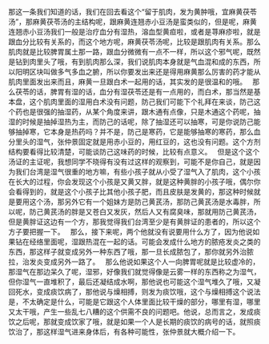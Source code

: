 那这一条我们知道的话，我们在回去看这个“留于肌肉，发为黄肿哦，宜麻黄茯苓汤”，那麻黄茯苓汤的主结构呢，跟麻黄连翘赤小豆汤是蛮类似的，但是呢，麻黄连翘赤小豆汤我们一般是治疗血分有湿热，溶血型黄疸啦，或者是荨麻疹啦，就是跟血分比较有关系的，而这个地方呢，麻黄茯苓汤呢，比较是跟肌肉有关系。那么肌肉就是比较脾胃属土那一路，跟血分微微有一点不一样，所以这个邪气呢，既然是钻到肉里头了哦，有到肌肉那么深，我们说肌肉本身就是气血混和成的东西，所以阳明区块叫做多气多血之腑，所以你要发出来还是得用麻黄那么厉害的药才能从肌肉里面发出来而且，麻黄一旦跟白术一起用的话，其实发的是很温和的哦。
 
那么茯苓的话，脾胃有湿的话，血分有湿茯苓还是有一点用的，而白术，那当然是基本盘，这个肌肉里面的湿用白术没有问题，防己我们可能下个礼拜在来谈，防己这个药也是很强的抽湿药，从某个角度来讲，跟木通有点像，只是木通这个药呢，抽湿的时候是抽掉湿热为主，而防己的话呢，除了抽湿还可以抽寒，可是你说防己能够抽掉寒，它本身是热药吗？并不是，防己是寒药，它是能够抽寒的寒药，那么血分里头的湿气，张仲景固定就是用赤小豆的，用红豆的，这也没有问题。这个方剂结构要看得比较清楚，可能谈防己这味药的时候，比较有点意义。
 
但是这个这个汤证的主证呢，我想同学不晓得有没有过这样的观察到，可能不是你自己，就是因为我们台湾是湿气很重的地方嘛，有些小孩子就从小受了湿气入了肌肉，这个小孩在长大的过程，你会发现这个小孩是又黄又胖，就是这种黄胖的小孩子哦，偶尔你会看得到的，就是这个小孩子比其他小孩子肥，而且皮肤是发黄的，那这种时候就是要用这个汤，那另外它有一个姐妹方是防己黄芪汤，那防己黄芪汤是水毒胖，所以呢，防己黄芪汤的胖是又苍白又发灰，然后人又有腐臭味，那就用防己黄芪汤，但是黄胖证这边有一个方，那我觉得我们台湾至少是有黄胖证的患者的，所以这个方子要把握一下。
 
那么，接下来呢，两个他就没有说要用什么方了，因为他说如果钻在经络里面呢，湿跟热混在一起的话。可能会发成什么地方的脓疮发炎之类的东西，那这样子就变成另外一种东西了哦，那一旦长成脓包了，那你就另外治脓拉，治发炎变成另外一路了。
 
那么他说如果这个人一向脾胃呢就是比较虚冷的，那湿气在那边呆久了呢，湿邪，好像我们就觉得像是云雾一样的东西称之为湿气，但你湿气一直堆积了，最后还凝结成水啊，那他说也可能这个湿气堆久了哦，又凝回死水，变成痰饮病了，那他说与燥相搏，则发为痰饮哦，这个与燥相搏这个说法是，不太确定是什么，可能是它跟这个人体里面比较干燥的部分，哪里有湿，哪里又太干哦，产生一些乱七八糟的这个供需不良的问题吧。他说，总而言之，发成痰饮之后呢，那就变成饮家了哦，就是如果一个人是长期的痰饮的病号的话，就照痰饮治了，那这样湿气进来身体后，有各种可能性，张仲景就大概介绍一下。
